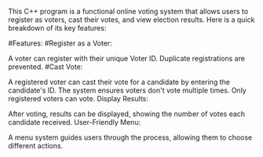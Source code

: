 This C++ program is a functional online voting system that allows users to register as voters, cast their votes, and view election results. Here is a quick breakdown of its key features:

#Features:
#Register as a Voter:

A voter can register with their unique Voter ID.
Duplicate registrations are prevented.
#Cast Vote:

A registered voter can cast their vote for a candidate by entering the candidate's ID.
The system ensures voters don't vote multiple times.
Only registered voters can vote.
Display Results:

After voting, results can be displayed, showing the number of votes each candidate received.
User-Friendly Menu:

A menu system guides users through the process, allowing them to choose different actions.
